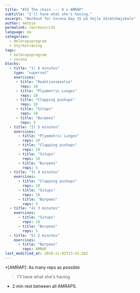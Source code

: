 ```yaml
---
title: "#15 The chain --- 6 x AMRAP"
subtitle: "I'll have what she's having."
excerpt: "Workout for Corona Day 15 på Vejle Idrætshøjskole"
author: metbje
permalink: /workout/c15
language: da
categories:
  - Helkropsprogram
  - Styrketræning
tags:
  - helkropsprogram
  - corona
blocks:
  - title: "1) 6 minutes"
    type: "superset"
    exercises:
     - title: "Reaktionsøvelse"
       reps: 10
     - title: "Plyometric Lunges"
       reps: 10
     - title: "Clapping pushups"
       reps: 10
     - title: "Situps"
       reps: 10
     - title: "Burpees"
       reps: 5
  - title: "2) 5 minutes"
    exercises:
      - title: "Plyometric Lunges"
        reps: 10
      - title: "Clapping pushups"
        reps: 10
      - title: "Situps"
        reps: 10
      - title: "Burpees"
        reps: 5
  - title: "3) 4 minutes"
    exercises:
      - title: "Clapping pushups"
        reps: 10
      - title: "Situps"
        reps: 10
      - title: "Burpees"
        reps: 5
  - title: "4) 3 minutes"
    exercises:
      - title: "Situps"
        reps: 10
      - title: "Burpees"
        reps: 5
  - title: "5) 2 minutes"
    exercises:
      - title: "Burpees"
        reps: AMRAP
last_modified_at: 2010-11-02T13:43:26Z
---
```


*[AMRAP]: As many reps as possible

> I'll have what she's having

* 2 min rest between all AMRAPS.